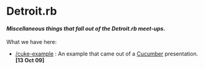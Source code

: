 # Detroit.rb
#### _Miscellaneous things that fall out of the Detroit.rb meet-ups._

What we have here:

* [/cuke-example](http://github.com/detroitrb/detroitrb/tree/master/cuke-example/) : An example that came out of a [Cucumber](http://cukes.info/) presentation. **[13 Oct 09]**
